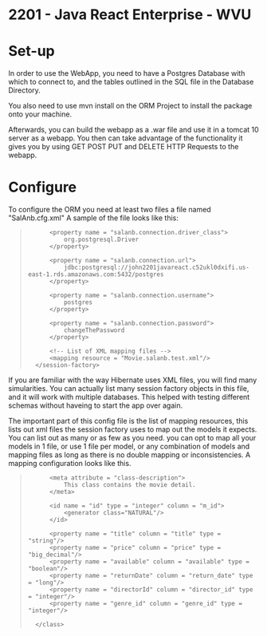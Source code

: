 # 2201 - Java React Enterprise - WVU

# Set-up
In order to use the WebApp, you need to have a Postgres Database with which to
connect to, and the tables outlined in the SQL file in the Database Directory.

You also need to use mvn install on the ORM Project to install the package onto 
your machine.

Afterwards, you can build the webapp as a .war file and use it in a tomcat 10
server as a webapp. You then can take advantage of the functionality it gives
you by using GET POST PUT and DELETE HTTP Requests to the webapp.

# Configure
To configure the ORM you need at least two files a file named "SalAnb.cfg.xml"
A sample of the file looks like this:

>	<?xml version = "1.0" encoding = "utf-8"?>
>	<!DOCTYPE salanb-configuration SYSTEM
>	        "http://johnsalguero.com/dtd/salanb-configuration-0.1.dtd">
>	<salanb-configuration>
>	    <session-factory>
>	
>	        <property name = "salanb.connection.driver_class">
>	            org.postgresql.Driver
>	        </property>
>	
>	        <property name = "salanb.connection.url">
>	            jdbc:postgresql://john2201javareact.c52ukl0dxifi.us-east-1.rds.amazonaws.com:5432/postgres
>	        </property>
>	
>	        <property name = "salanb.connection.username">
>	            postgres
>	        </property>
>	
>	        <property name = "salanb.connection.password">
>	            changeThePassword
>	        </property>
>	
>	        <!-- List of XML mapping files -->
>	        <mapping resource = "Movie.salanb.test.xml"/>
>	    </session-factory>
>	</salanb-configuration>

If you are familiar with the way Hibernate uses XML files, you will find 
many simularities. You can actually list many session factory objects in this
file, and it will work with multiple databases. This helped with testing
different schemas without haveing to start the app over again.

The important part of this config file is the list of mapping resources, this
lists out xml files the session factory uses to map out the models it expects.
You can list out as many or as few as you need. you can opt to map all your 
models in 1 file, or use 1 file per model, or any combination of models and 
mapping files as long as there is no double mapping or inconsistencies.
A mapping configuration looks like this.

>	<?xml version = "1.0" encoding = "utf-8"?>
>	<!DOCTYPE salanb-mapping SYSTEM
>	        "http://johnsalguero.com/dtd/salanb-mapping-0.1.dtd">
>	<salanb-mapping>
>	    <class name = "testmodels.Movie" table = "movies">
>	
>	        <meta attribute = "class-description">
>	            This class contains the movie detail.
>	        </meta>
>	
>	        <id name = "id" type = "integer" column = "m_id">
>	            <generator class="NATURAL"/>
>	        </id>
>	
>	        <property name = "title" column = "title" type = "string"/>
>	        <property name = "price" column = "price" type = "big_decimal"/>
>	        <property name = "available" column = "available" type = "boolean"/>
>	        <property name = "returnDate" column = "return_date" type = "long"/>
>	        <property name = "directorId" column = "director_id" type = "integer"/>
>	        <property name = "genre_id" column = "genre_id" type = "integer"/>
>	
>	    </class>
>	</salanb-mapping>